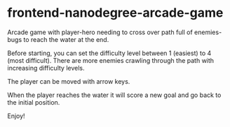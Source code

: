 frontend-nanodegree-arcade-game
===============================

Arcade game with player-hero needing to cross over path full of enemies-bugs to
reach the water at the end.

Before starting, you can set the difficulty level between 1 (easiest) to 4 (most
difficult). There are more enemies crawling through the path with increasing difficulty
levels.

The player can be moved with arrow keys.

When the player reaches the water it will score a new goal and go back to the
initial position.

Enjoy!
